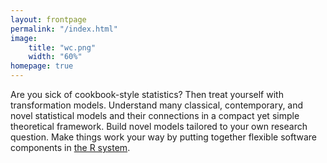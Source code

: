 ```yaml
---
layout: frontpage
permalink: "/index.html"
image:
    title: "wc.png"
    width: "60%"
homepage: true
---
```

Are you sick of cookbook-style statistics?  Then treat yourself with
transformation models.  Understand many classical, contemporary, and novel
statistical models and their connections in a compact yet simple theoretical
framework.  Build novel models tailored to your own research question.  Make
things work your way by putting together flexible software components in
[the R system](https://www.R-project.org).
